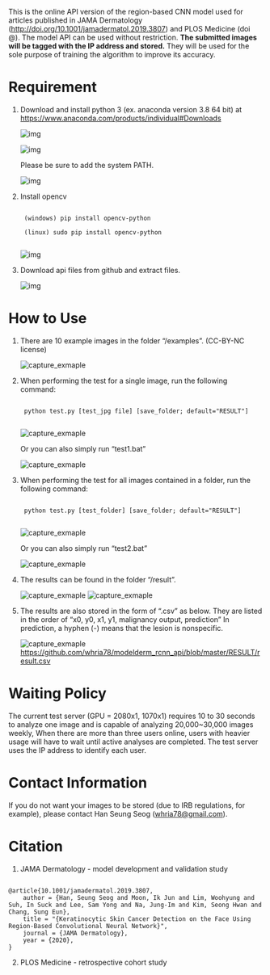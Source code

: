 This is the online API version of the region-based CNN model used for articles published in JAMA Dermatology (http://doi.org/10.1001/jamadermatol.2019.3807) and PLOS Medicine (doi @). The model API can be used without restriction. **The submitted images will be tagged with the IP address and stored.** They will be used for the sole purpose of training the algorithm to improve its accuracy.

# Requirement
1) Download and install python 3 (ex. anaconda version 3.8 64 bit) at https://www.anaconda.com/products/individual#Downloads


	![img](./img/download_anaconda.PNG)

	![img](./img/ana1.PNG)

	Please be sure to add the system PATH. 
	
	![img](./img/ana2.PNG)

2) Install opencv

	<pre><code>
	(windows) pip install opencv-python
	
	(linux) sudo pip install opencv-python
	</code></pre>
	
	
	![img](./img/pip_opencv.PNG)

3) Download api files from github and extract files.

	![img](./img/git_download.PNG)

# How to Use 

1) There are 10 example images in the folder “/examples”. (CC-BY-NC license)

	![capture_exmaple](./img/capture_example_folder.PNG)

2) When performing the test for a single image, run the following command: 

	<pre><code>
	python test.py [test_jpg file] [save_folder; default="RESULT"]
	</code></pre>

	
	![capture_exmaple](./img/run_one_file.PNG)

	Or you can also simply run “test1.bat”
	
	![capture_exmaple](./img/batch_for_win.PNG)


3) When performing the test for all images contained in a folder, run the following command: 

	<pre><code>
	python test.py [test_folder] [save_folder; default="RESULT"]
	</code></pre>
	
	
	![capture_exmaple](./img/run_folder.PNG)

	Or you can also simply run “test2.bat”

	![capture_exmaple](./img/batch_for_win.PNG)


4) The results can be found in the folder “/result”. 

	![capture_exmaple](./img/capture_result_folder.PNG)
	![capture_exmaple](./img/capture_result.PNG)

5) The results are also stored in the form of “.csv” as below. They are listed in the order of “x0, y0, x1, y1, malignancy output, prediction” In prediction, a hyphen (-) means that the lesion is nonspecific.

	![capture_exmaple](./img/capture_result_csv.PNG)
	https://github.com/whria78/modelderm_rcnn_api/blob/master/RESULT/result.csv


# Waiting Policy
The current test server (GPU = 2080x1, 1070x1) requires 10 to 30 seconds to analyze one image and is capable of analyzing 20,000~30,000 images weekly, When there are more than three users online, users with heavier usage will have to wait until active analyses are completed. The test server uses the IP address to identify each user.  


# Contact Information
If you do not want your images to be stored (due to IRB regulations, for example), please contact Han Seung Seog (whria78@gmail.com). 


# Citation
1) JAMA Dermatology - model development and validation study

<pre><code>
@article{10.1001/jamadermatol.2019.3807,
    author = {Han, Seung Seog and Moon, Ik Jun and Lim, Woohyung and Suh, In Suck and Lee, Sam Yong and Na, Jung-Im and Kim, Seong Hwan and Chang, Sung Eun},
    title = "{Keratinocytic Skin Cancer Detection on the Face Using Region-Based Convolutional Neural Network}",
    journal = {JAMA Dermatology},
    year = {2020},
}
</pre></code>

2) PLOS Medicine - retrospective cohort study

<pre><code>

</pre></code>